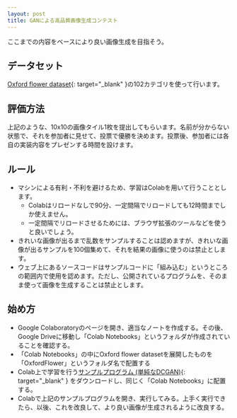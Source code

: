 ```yaml
---
layout: post
title: GANによる高品質画像生成コンテスト
---
```


ここまでの内容をベースにより良い画像生成を目指そう。

## データセット

[Oxford flower dataset](https://www.robots.ox.ac.uk/~vgg/data/flowers/){: target="_blank" }の102カテゴリを使って行います。

## 評価方法

上記のような、10x10の画像タイル1枚を提出してもらいます。名前が分からない状態で、それを参加者に見せて、投票で優勝を決めます。投票後、参加者には各自の実装内容をプレゼンする時間を設けます。

## ルール

* マシンによる有利・不利を避けるため、学習はColabを用いて行うこととします。
  * Colabはリロードなしで90分、一定間隔でリロードしても12時間までしか使えません。
  * 一定間隔でリロードさせるためには、ブラウザ拡張のツールなどを使うと良いでしょう。
* きれいな画像が出るまで乱数をサンプルすることは認めますが、きれいな画像が出るサンプルを100個集めて、それを結果の画像に使うのは禁止とします。
* ウェブ上にあるソースコードはサンプルコードに「組み込む」というところの範囲内で使用を認めます。ただし、公開されているプログラムを、そのまま使って画像を生成することは禁止とします。

## 始め方

* Google Colaboratoryのページを開き、適当なノートを作成する。その後、Google Driveに移動し「Colab Notebooks」というフォルダが作成されていることを確認する。
* 「Colab Notebooks」の中にOxford flower datasetを展開したものを「OxfordFlower」というフォルダ名で配置する
* Colab上で学習を行う[サンプルプログラム (単純なDCGAN)](https://drive.google.com/open?id=1DOfgEWJ7MFdzDhy4K2bVy9v_fIvye40d){: target="_blank" } をダウンロードし、同じく「Colab Notebooks」に配置する。
* Colabで上記のサンプルプログラムを開き、実行してみる。上手く実行できたら、以後、これを改良して、より良い画像が生成されるように改良する。
